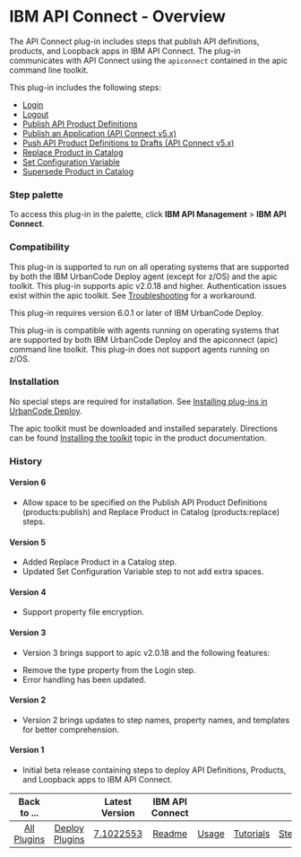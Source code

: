 
# IBM API Connect - Overview

The API Connect plug-in includes steps that publish API definitions, products, and Loopback apps in IBM API Connect. The plug-in communicates with API Connect using the `apiconnect` contained in the apic command line toolkit.

This plug-in includes the following steps:

* [Login](#login)
* [Logout](#logout)
* [Publish API Product Definitions](#publish_api_product_definitions)
* [Publish an Application (API Connect v5.x)](#publish_an_application_(api_connect_v5.x))
* [Push API Product Definitions to Drafts (API Connect v5.x)](#push_api_product_definitions_to_drafts_(api_connect_v5.x))
* [Replace Product in Catalog](#replace_product_in_catalog)
* [Set Configuration Variable](#set_configuration_variable)
* [Supersede Product in Catalog](#supersede_product_in_catalog)


### Step palette

To access this plug-in in the palette, click **IBM API Management** > **IBM API Connect**.

### Compatibility

This plug-in is supported to run on all operating systems that are supported by both the IBM UrbanCode Deploy agent (except for z/OS) and the apic toolkit. This plug-in supports apic v2.0.18 and higher. Authentication issues exist within the apic toolkit. See [Troubleshooting](#troubleshooting) for a workaround.

This plug-in requires version 6.0.1 or later of IBM UrbanCode Deploy.

This plug-in is compatible with agents running on operating systems that are supported by both IBM UrbanCode Deploy and the apiconnect (apic) command line toolkit. This plug-in does not support agents running on z/OS.

### Installation

No special steps are required for installation. See [Installing plug-ins in UrbanCode Deploy](https://community.ibm.com/community/user/wasdevops/blogs/laurel-dickson-bull1/2022/06/13/install-plugins "Installing plug-ins in UrbanCode Deploy").

The apic toolkit must be downloaded and installed separately. Directions can be found [Installing the toolkit](https://www.ibm.com/support/knowledgecenter/SSMNED_5.0.0/com.ibm.apic.toolkit.doc/tapim_cli_install.html) topic in the product documentation.

### History

#### Version 6

* Allow space to be specified on the Publish API Product Definitions (products:publish) and Replace Product in Catalog (products:replace) steps.

#### Version 5

* Added Replace Product in a Catalog step.
* Updated Set Configuration Variable step to not add extra spaces.

#### Version 4

* Support property file encryption.
#### Version 3

* Version 3 brings support to apic v2.0.18 and the following features:
+ Remove the type property from the Login step.
+ Error handling has been updated.

#### Version 2

* Version 2 brings updates to step names, property names, and templates for better comprehension.

#### Version 1

* Initial beta release containing steps to deploy API Definitions, Products, and Loopback apps to IBM API Connect.

|Back to ...||Latest Version|IBM API Connect ||||||
| :---: | :---: | :---: | :---: | :---: | :---: | :---: | :---: | :---: |
|[All Plugins](../../index.md)|[Deploy Plugins](../README.md)|[7.1022553](https://raw.githubusercontent.com/UrbanCode/IBM-UCD-PLUGINS/main/files/apiconnect/apiconnect-7.1022553.zip)|[Readme](README.md)|[Usage](usage.md)|[Tutorials](tutorials.md)|[Steps](steps.md)|[Troubleshooting](troubleshooting.md)|[Downloads](downloads.md)|
